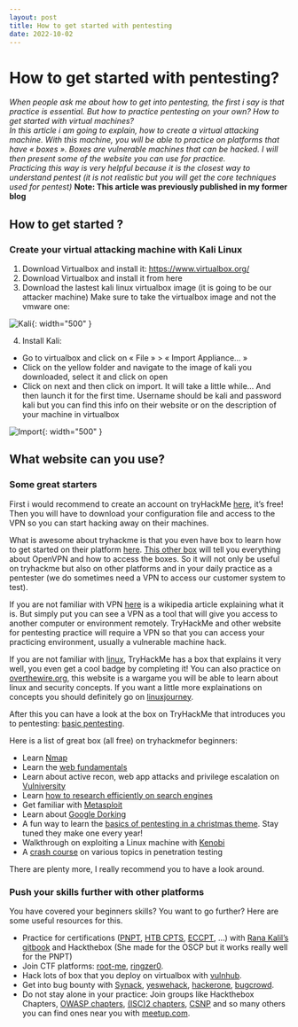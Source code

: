 ```yaml
---
layout: post
title: How to get started with pentesting
date: 2022-10-02
---
```


# How to get started with pentesting?

*When people ask me about how to get into pentesting, the first i say is that practice is essential. But how to practice pentesting on your own? How to get started with virtual machines?*  
*In this article i am going to explain, how to create a virtual attacking machine. With this machine, you will be able to practice on platforms that have « boxes ». Boxes are vulnerable machines that can be hacked. I will then present some of the website you can use for practice.*  
*Practicing this way is very helpful because it is the closest way to understand pentest (it is not realistic but you will get the core techniques used for pentest)*
**Note: This article was previously published in my former blog**

## How to get started ?

### Create your virtual attacking machine with Kali Linux

1. Download Virtualbox and install it: https://www.virtualbox.org/  
2. Download Virtualbox and install it from here  
3. Download the lastest kali linux virtualbox image (it is going to be our attacker machine) Make sure to take the virtualbox image and not the vmware one:

![Kali](https://user-images.githubusercontent.com/96747355/193460692-813c9c26-8baf-41ae-8d28-2a8fc89f8e38.png){: width="500" } 

4. Install Kali:

- Go to virtualbox and click on « File » > « Import Appliance… »
- Click on the yellow folder and navigate to the image of kali you downloaded, select it and click on open
- Click on next and then click on import. It will take a little while… And then launch it for the first time. Username should be kali and password kali but you can find this info on their website or on the description of your machine in virtualbox

![Import](https://user-images.githubusercontent.com/96747355/193460766-37015043-1e20-494c-8a1e-e5890319eff7.png){: width="500" } 

## What website can you use?

### Some great starters

First i would recommend to create an account on tryHackMe [here](https://tryhackme.com/), it’s free! Then you will have to download your configuration file and access to the VPN so you can start hacking away on their machines.  

What is awesome about tryhackme is that you even have box to learn how to get started on their platform [here](https://tryhackme.com/room/hello). [This other box](https://tryhackme.com/room/openvpn) will tell you everything about OpenVPN and how to access the boxes. So it will not only be useful on tryhackme but also on other platforms and in your daily practice as a pentester (we do sometimes need a VPN to access our customer system to test).  

If you are not familiar with VPN [here](https://en.wikipedia.org/wiki/Virtual_private_network) is a wikipedia article explaining what it is. But simply put you can see a VPN as a tool that will give you access to another computer or environment remotely. TryHackMe and other website for pentesting practice will require a VPN so that you can access your practicing environment, usually a vulnerable machine hack.  

If you are not familiar with [linux](https://tryhackme.com/room/zthlinux), TryHackMe has a box that explains it very well, you even get a cool badge by completing it! You can also practice on [overthewire.org](https://overthewire.org/wargames/), this website is a wargame you will be able to learn about linux and security concepts. If you want a little more explainations on concepts you should definitely go on [linuxjourney](https://linuxjourney.com/).  

After this you can have a look at the box on TryHackMe that introduces you to pentesting: [basic pentesting](https://tryhackme.com/room/basicpentestingjt).  

Here is a list of great box (all free) on tryhackmefor beginners:

- Learn [Nmap](https://tryhackme.com/room/rpnmap)
- Learn the [web fundamentals](https://tryhackme.com/room/httpindetail)
- Learn about active recon, web app attacks and privilege escalation on [Vulniversity](https://tryhackme.com/room/vulnversity)
- Learn [how to research efficiently on search engines](https://tryhackme.com/room/introtoresearch)
- Get familiar with [Metasploit](https://tryhackme.com/room/metasploitintro)
- Learn about [Google Dorking](https://tryhackme.com/room/googledorking)
- A fun way to learn the [basics of pentesting in a christmas theme](https://tryhackme.com/room/25daysofchristmas). Stay tuned they make one every year!
- Walkthrough on exploiting a Linux machine with [Kenobi](https://tryhackme.com/room/kenobi)
- A [crash course](https://tryhackme.com/room/ccpentesting) on various topics in penetration testing

There are plenty more, I really recommend you to have a look around.

### Push your skills further with other platforms

You have covered your beginners skills? You want to go further? Here are some useful resources for this.

- Practice for certifications ([PNPT](https://certifications.tcm-sec.com/pnpt/), [HTB CPTS](https://academy.hackthebox.com/preview/certifications/htb-certified-penetration-testing-specialist/), [ECCPT](https://elearnsecurity.com/product/ecpptv2-certification/), ...) with [Rana Kalil’s gitbook](https://rana-khalil.gitbook.io/hack-the-box-oscp-preparation/) and Hackthebox (She made for the OSCP but it works really well for the PNPT)
- Join CTF platforms: [root-me](https://www.root-me.org/?lang=en), [ringzer0](https://ringzer0ctf.com/).
- Hack lots of box that you deploy on virtualbox with [vulnhub](https://www.vulnhub.com/).
- Get into bug bounty with [Synack](https://www.synack.com/red-team/), [yeswehack](https://www.yeswehack.com/), [hackerone](https://www.hackerone.com/), [bugcrowd](https://www.bugcrowd.com/).  
- Do not stay alone in your practice: Join groups like Hackthebox Chapters, [OWASP chapters](https://owasp.org/chapters/), [(ISC)2 chapters](https://www.isc2.org/Chapters/Chapter-Directory), [CSNP](https://www.csnp.org/) and so many others you can find ones near you with [meetup.com](https://www.meetup.com/).

